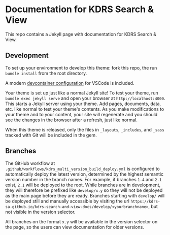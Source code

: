 # Documentation for KDRS Search & View

This repo contains a Jekyll page with documentation for KDRS Search & View.

## Development

To set up your environment to develop this theme: fork this repo, the run `bundle install` from the root directory.

A modern [devcontainer configuration](https://code.visualstudio.com/docs/remote/containers) for VSCode is included.

Your theme is set up just like a normal Jekyll site! To test your theme, run `bundle exec jekyll serve` and open your browser at `http://localhost:4000`. This starts a Jekyll server using your theme. Add pages, documents, data, etc. like normal to test your theme's contents. As you make modifications to your theme and to your content, your site will regenerate and you should see the changes in the browser after a refresh, just like normal.

When this theme is released, only the files in `_layouts`, `_includes`, and `_sass` tracked with Git will be included in the gem.

## Branches

The GitHub workflow at `.github/workflows/kdrs_multi_version_build_deploy.yml` is configured to automatically deploy the latest version, determined by the highest semantic version number in the branch names. For example, if branches `1.4` and `2.1` exist, `2.1` will be deployed to the root. While branches are in development, they will therefore be prefixed like `develop/x.y` so they will not be deployed as the main page before they are ready. Branches starting with `develop/` will be deployed still and manually accessible by visiting the url `https://kdrs-sa.github.io/kdrs-search-and-view-docs/develop/<yourbranchname>`, but not visible in the version selector.

All branches on the format `x.y` will be available in the version selector on the page, so the users can view documentation for older versions.